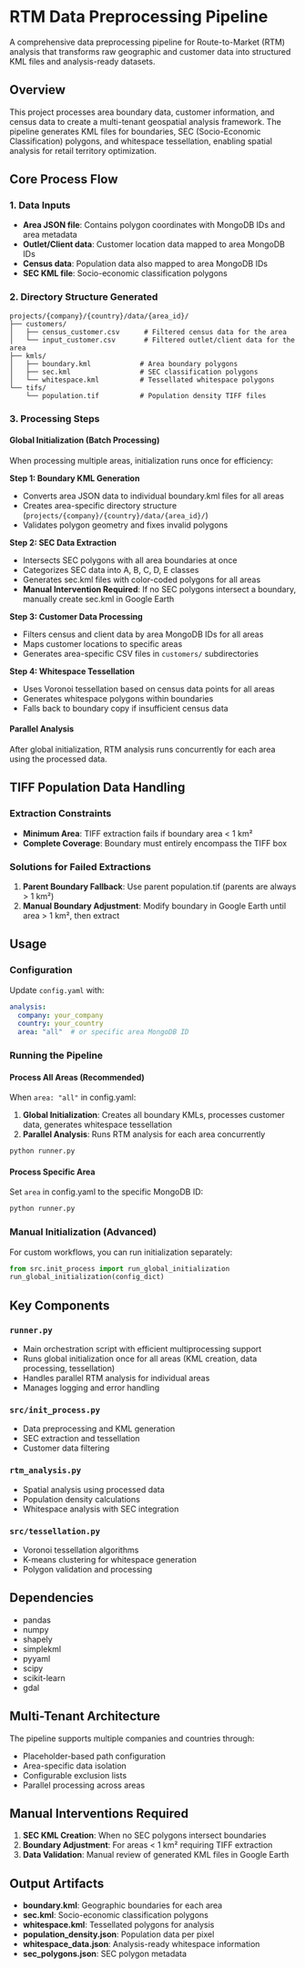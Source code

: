 # RTM Data Preprocessing Pipeline

A comprehensive data preprocessing pipeline for Route-to-Market (RTM) analysis that transforms raw geographic and customer data into structured KML files and analysis-ready datasets.

## Overview

This project processes area boundary data, customer information, and census data to create a multi-tenant geospatial analysis framework. The pipeline generates KML files for boundaries, SEC (Socio-Economic Classification) polygons, and whitespace tessellation, enabling spatial analysis for retail territory optimization.

## Core Process Flow

### 1. Data Inputs
- **Area JSON file**: Contains polygon coordinates with MongoDB IDs and area metadata
- **Outlet/Client data**: Customer location data mapped to area MongoDB IDs
- **Census data**: Population data also mapped to area MongoDB IDs
- **SEC KML file**: Socio-economic classification polygons

### 2. Directory Structure Generated
```
projects/{company}/{country}/data/{area_id}/
├── customers/
│   ├── census_customer.csv      # Filtered census data for the area
│   └── input_customer.csv       # Filtered outlet/client data for the area
├── kmls/
│   ├── boundary.kml            # Area boundary polygons
│   ├── sec.kml                 # SEC classification polygons
│   └── whitespace.kml          # Tessellated whitespace polygons
└── tifs/
    └── population.tif          # Population density TIFF files
```

### 3. Processing Steps

#### Global Initialization (Batch Processing)
When processing multiple areas, initialization runs once for efficiency:

**Step 1: Boundary KML Generation**
- Converts area JSON data to individual boundary.kml files for all areas
- Creates area-specific directory structure (`projects/{company}/{country}/data/{area_id}/`)
- Validates polygon geometry and fixes invalid polygons

**Step 2: SEC Data Extraction**
- Intersects SEC polygons with all area boundaries at once
- Categorizes SEC data into A, B, C, D, E classes
- Generates sec.kml files with color-coded polygons for all areas
- **Manual Intervention Required**: If no SEC polygons intersect a boundary, manually create sec.kml in Google Earth

**Step 3: Customer Data Processing**
- Filters census and client data by area MongoDB IDs for all areas
- Maps customer locations to specific areas
- Generates area-specific CSV files in `customers/` subdirectories

**Step 4: Whitespace Tessellation**
- Uses Voronoi tessellation based on census data points for all areas
- Generates whitespace polygons within boundaries
- Falls back to boundary copy if insufficient census data

#### Parallel Analysis
After global initialization, RTM analysis runs concurrently for each area using the processed data.

## TIFF Population Data Handling

### Extraction Constraints
- **Minimum Area**: TIFF extraction fails if boundary area < 1 km²
- **Complete Coverage**: Boundary must entirely encompass the TIFF box

### Solutions for Failed Extractions
1. **Parent Boundary Fallback**: Use parent population.tif (parents are always > 1 km²)
2. **Manual Boundary Adjustment**: Modify boundary in Google Earth until area > 1 km², then extract

## Usage

### Configuration
Update `config.yaml` with:
```yaml
analysis:
  company: your_company
  country: your_country
  area: "all"  # or specific area MongoDB ID
```

### Running the Pipeline

#### Process All Areas (Recommended)
When `area: "all"` in config.yaml:
1. **Global Initialization**: Creates all boundary KMLs, processes customer data, generates whitespace tessellation
2. **Parallel Analysis**: Runs RTM analysis for each area concurrently
```bash
python runner.py
```

#### Process Specific Area
Set `area` in config.yaml to the specific MongoDB ID:
```bash
python runner.py
```

### Manual Initialization (Advanced)
For custom workflows, you can run initialization separately:
```python
from src.init_process import run_global_initialization
run_global_initialization(config_dict)
```

## Key Components

### `runner.py`
- Main orchestration script with efficient multiprocessing support
- Runs global initialization once for all areas (KML creation, data processing, tessellation)
- Handles parallel RTM analysis for individual areas
- Manages logging and error handling

### `src/init_process.py`
- Data preprocessing and KML generation
- SEC extraction and tessellation
- Customer data filtering

### `rtm_analysis.py`
- Spatial analysis using processed data
- Population density calculations
- Whitespace analysis with SEC integration

### `src/tessellation.py`
- Voronoi tessellation algorithms
- K-means clustering for whitespace generation
- Polygon validation and processing

## Dependencies

- pandas
- numpy
- shapely
- simplekml
- pyyaml
- scipy
- scikit-learn
- gdal

## Multi-Tenant Architecture

The pipeline supports multiple companies and countries through:
- Placeholder-based path configuration
- Area-specific data isolation
- Configurable exclusion lists
- Parallel processing across areas

## Manual Interventions Required

1. **SEC KML Creation**: When no SEC polygons intersect boundaries
2. **Boundary Adjustment**: For areas < 1 km² requiring TIFF extraction
3. **Data Validation**: Manual review of generated KML files in Google Earth

## Output Artifacts

- **boundary.kml**: Geographic boundaries for each area
- **sec.kml**: Socio-economic classification polygons
- **whitespace.kml**: Tessellated polygons for analysis
- **population_density.json**: Population data per pixel
- **whitespace_data.json**: Analysis-ready whitespace information
- **sec_polygons.json**: SEC polygon metadata
